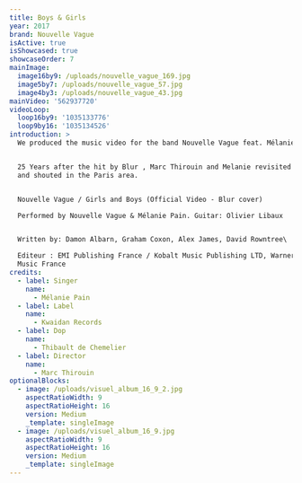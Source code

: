 ```yaml
---
title: Boys & Girls
year: 2017
brand: Nouvelle Vague
isActive: true
isShowcased: true
showcaseOrder: 7
mainImage:
  image16by9: /uploads/nouvelle_vague_169.jpg
  image5by7: /uploads/nouvelle_vague_57.jpg
  image4by3: /uploads/nouvelle_vague_43.jpg
mainVideo: '562937720'
videoLoop:
  loop16by9: '1035133776'
  loop9by16: '1035134526'
introduction: >
  We produced the music video for the band Nouvelle Vague feat. Mélanie Pain


  25 Years after the hit by Blur , Marc Thirouin and Melanie revisited this song
  and shouted in the Paris area.


  Nouvelle Vague / Girls and Boys (Official Video - Blur cover)

  Performed by Nouvelle Vague & Mélanie Pain. Guitar: Olivier Libaux


  Written by: Damon Albarn, Graham Coxon, Alex James, David Rowntree\

  Editeur : EMI Publishing France / Kobalt Music Publishing LTD, Warner Chappell
  Music France
credits:
  - label: Singer
    name:
      - Mélanie Pain
  - label: Label
    name:
      - Kwaidan Records
  - label: Dop
    name:
      - Thibault de Chemelier
  - label: Director
    name:
      - Marc Thirouin
optionalBlocks:
  - image: /uploads/visuel_album_16_9_2.jpg
    aspectRatioWidth: 9
    aspectRatioHeight: 16
    version: Medium
    _template: singleImage
  - image: /uploads/visuel_album_16_9.jpg
    aspectRatioWidth: 9
    aspectRatioHeight: 16
    version: Medium
    _template: singleImage
---
```


